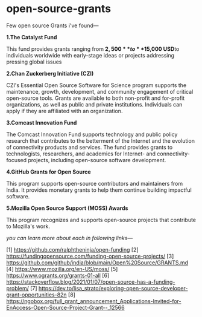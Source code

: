 # open-source-grants

Few open source Grants i've found—

**1.The Catalyst Fund**

This fund provides grants ranging from **$2,500** to **$15,000 USD**to individuals worldwide with early-stage ideas or projects addressing pressing global issues



**2.Chan Zuckerberg Initiative (CZI)**

CZI's Essential Open Source Software for Science program supports the maintenance, growth, development, and community engagement of critical open-source tools. Grants are available to both non-profit and for-profit organizations, as well as public and private institutions. Individuals can apply if they are affiliated with an organization.

**3.Comcast Innovation Fund**

 The Comcast Innovation Fund supports technology and public policy research that contributes to the betterment of the Internet and the evolution of connectivity products and services. The fund provides grants to technologists, researchers, and academics for Internet- and connectivity-focused projects, including open-source software development.

 **4.GitHub Grants for Open Source**

 This program supports open-source contributors and maintainers from India. It provides monetary grants to help them continue building impactful software.

 **5.Mozilla Open Source Support (MOSS) Awards**

 This program recognizes and supports open-source projects that contribute to Mozilla's work.

 *you can learn more about each in following links—*

 [1] https://github.com/ralphtheninja/open-funding
[2] https://fundingopensource.com/funding-open-source-projects/
[3] https://github.com/github/india/blob/main/Open%20Source/GRANTS.md
[4] https://www.mozilla.org/en-US/moss/
[5] https://www.ogrants.org/grants-01-all
[6] https://stackoverflow.blog/2021/01/07/open-source-has-a-funding-problem/
[7] https://dev.to/lisa_strato/exploring-open-source-developer-grant-opportunities-82n
[8] https://ngobox.org/full_grant_announcement_Applications-Invited-for-EnAccess-Open-Source-Project-Grant--_12566
